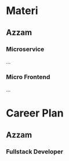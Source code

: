 # Materi
## Azzam
### Microservice

...

### Micro Frontend

...

# Career Plan
## Azzam
### Fullstack Developer